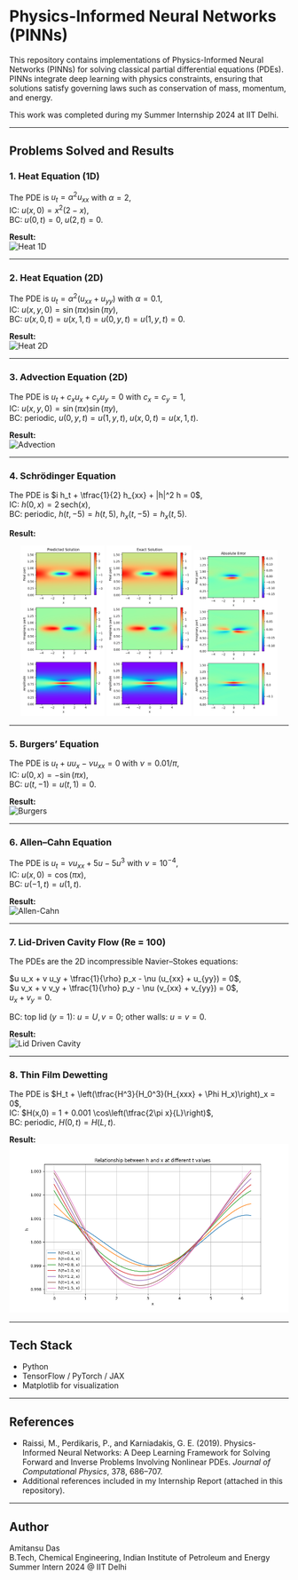 # Physics-Informed Neural Networks (PINNs)

This repository contains implementations of Physics-Informed Neural Networks (PINNs) for solving classical partial differential equations (PDEs).  
PINNs integrate deep learning with physics constraints, ensuring that solutions satisfy governing laws such as conservation of mass, momentum, and energy.

This work was completed during my Summer Internship 2024 at IIT Delhi.

---

## Problems Solved and Results

### 1. Heat Equation (1D)

The PDE is $u_t = \alpha^2 u_{xx}$ with $\alpha = 2$,  
IC: $u(x,0) = x^2(2-x)$,  
BC: $u(0,t) = 0, \; u(2,t) = 0$.  

**Result:**  
![Heat 1D](results/heat1d.png)

---

### 2. Heat Equation (2D)

The PDE is $u_t = \alpha^2 (u_{xx} + u_{yy})$ with $\alpha = 0.1$,  
IC: $u(x,y,0) = \sin(\pi x)\sin(\pi y)$,  
BC: $u(x,0,t) = u(x,1,t) = u(0,y,t) = u(1,y,t) = 0$.  

**Result:**  
![Heat 2D](results/heat2d.png)

---

### 3. Advection Equation (2D)

The PDE is $u_t + c_x u_x + c_y u_y = 0$ with $c_x = c_y = 1$,  
IC: $u(x,y,0) = \sin(\pi x)\sin(\pi y)$,  
BC: periodic, $u(0,y,t) = u(1,y,t), \; u(x,0,t) = u(x,1,t)$.  

**Result:**  
![Advection](results/advection.png)

---

### 4. Schrödinger Equation

The PDE is $i h_t + \tfrac{1}{2} h_{xx} + |h|^2 h = 0$,  
IC: $h(0,x) = 2 \,\text{sech}(x)$,  
BC: periodic, $h(t,-5) = h(t,5), \; h_x(t,-5) = h_x(t,5)$.  

**Result:**  

<p align="center">
  <img src="Results/Schrodinger_Equation_Solution/Schro1.png" alt="Real part" width="30%"/>
  <img src="Results/Schrodinger_Equation_Solution/schro_exact.png" alt="Imag part" width="30%"/>
  <img src="Results/Schrodinger_Equation_Solution/schro3.png" alt="Absolute value" width="30%"/>
</p>

---

### 5. Burgers’ Equation

The PDE is $u_t + uu_x - \nu u_{xx} = 0$ with $\nu = 0.01/\pi$,  
IC: $u(0,x) = -\sin(\pi x)$,  
BC: $u(t,-1) = u(t,1) = 0$.  

**Result:**  
![Burgers](results/burgers.png)

---

### 6. Allen–Cahn Equation

The PDE is $u_t = \nu u_{xx} + 5u - 5u^3$ with $\nu = 10^{-4}$,  
IC: $u(x,0) = \cos(\pi x)$,  
BC: $u(-1,t) = u(1,t)$.  

**Result:**  
![Allen-Cahn](results/allen_cahn.png)

---

### 7. Lid-Driven Cavity Flow (Re = 100)

The PDEs are the 2D incompressible Navier–Stokes equations:  

$u u_x + v u_y + \tfrac{1}{\rho} p_x - \nu (u_{xx} + u_{yy}) = 0$,  
$u v_x + v v_y + \tfrac{1}{\rho} p_y - \nu (v_{xx} + v_{yy}) = 0$,  
$u_x + v_y = 0$.  

BC: top lid ($y=1$): $u = U, v = 0$; other walls: $u = v = 0$.  

**Result:**  
![Lid Driven Cavity](results/ldc.pn)

---

### 8. Thin Film Dewetting

The PDE is $H_t + \left(\tfrac{H^3}{H_0^3}(H_{xxx} + \Phi H_x)\right)_x = 0$,  
IC: $H(x,0) = 1 + 0.001 \cos\left(\tfrac{2\pi x}{L}\right)$,  
BC: periodic, $H(0,t) = H(L,t)$.  

**Result:**  
![Thin Film](Results/film_thickness_evolution_with_time.png)

---

## Tech Stack
- Python  
- TensorFlow / PyTorch / JAX  
- Matplotlib for visualization  

---

## References
- Raissi, M., Perdikaris, P., and Karniadakis, G. E. (2019). Physics-Informed Neural Networks: A Deep Learning Framework for Solving Forward and Inverse Problems Involving Nonlinear PDEs. *Journal of Computational Physics*, 378, 686–707.  
- Additional references included in my Internship Report (attached in this repository).  

---

## Author
Amitansu Das  
B.Tech, Chemical Engineering, Indian Institute of Petroleum and Energy
Summer Intern 2024 @ IIT Delhi  

